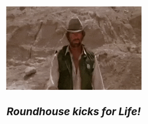 <p align="center">
  <a href="https://github.com/stupchiy/">
    <img
      alt="Chuck Walking"
      src="https://github.com/stupchiy/stupchiy/raw/master/assets/chuck-banner.gif"
    />
  </a>
</p>
<h1 align='center'><i>Roundhouse kicks for Life!</i></h1>

